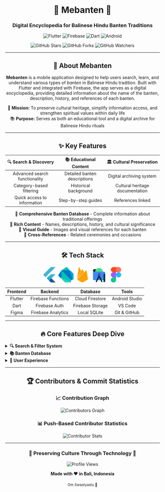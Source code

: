 <h1 align="center">🌺 Mebanten 🌺</h1>
<h3 align="center">Digital Encyclopedia for Balinese Hindu Banten Traditions</h3>

<p align="center">
  <img src="https://img.shields.io/badge/Flutter-02569B?style=for-the-badge&logo=flutter&logoColor=white" alt="Flutter" />
  <img src="https://img.shields.io/badge/Firebase-FFCA28?style=for-the-badge&logo=firebase&logoColor=black" alt="Firebase" />
  <img src="https://img.shields.io/badge/Dart-0175C2?style=for-the-badge&logo=dart&logoColor=white" alt="Dart" />
  <img src="https://img.shields.io/badge/Android-3DDC84?style=for-the-badge&logo=android&logoColor=white" alt="Android" />
</p>

<p align="center">
  <img src="https://img.shields.io/github/stars/nabilaauliaaa/aplikasi-mebanten?style=social" alt="GitHub Stars" />
  <img src="https://img.shields.io/github/forks/nabilaauliaaa/aplikasi-mebanten?style=social" alt="GitHub Forks" />
  <img src="https://img.shields.io/github/watchers/nabilaauliaaa/aplikasi-mebanten?style=social" alt="GitHub Watchers" />
</p>

---

<h2 align="center">📖 About Mebanten</h2>

<p align="center">
<strong>Mebanten</strong> is a mobile application designed to help users search, learn, and understand various types of <em>banten</em> in Balinese Hindu tradition. Built with Flutter and integrated with Firebase, the app serves as a digital encyclopedia, providing detailed information about the name of the banten, description, history, and references of each banten.
</p>

<p align="center">
🎯 <strong>Mission:</strong> To preserve cultural heritage, simplify information access, and strengthen spiritual values within daily life<br>
📚 <strong>Purpose:</strong> Serves as both an educational tool and a digital archive for Balinese Hindu rituals
</p>

---

<h2 align="center">✨ Key Features</h2>

<div align="center">

| 🔍 **Search & Discovery** | 📚 **Educational Content** | 🏛️ **Cultural Preservation** |
|:------------------------:|:---------------------------:|:-----------------------------:|
| Advanced search functionality | Detailed banten descriptions | Digital archiving system |
| Category-based filtering | Historical background | Cultural heritage documentation |
| Quick access to information | Step-by-step guides | References linked |

</div>

<p align="center">
  🌺 <strong>Comprehensive Banten Database</strong> - Complete information about traditional offerings<br>
  📖 <strong>Rich Content</strong> - Names, descriptions, history, and cultural significance<br>
  🎨 <strong>Visual Guide</strong> - Images and visual references for each banten<br>
  🔗 <strong>Cross-References</strong> - Related ceremonies and occasions<br>
</p>

---

<h2 align="center">🛠️ Tech Stack</h2>

<p align="center">
  <img src="https://raw.githubusercontent.com/devicons/devicon/master/icons/flutter/flutter-original.svg" alt="Flutter" width="50" height="50"/>
  <img src="https://raw.githubusercontent.com/devicons/devicon/master/icons/dart/dart-original.svg" alt="Dart" width="50" height="50"/>
  <img src="https://raw.githubusercontent.com/devicons/devicon/master/icons/firebase/firebase-plain.svg" alt="Firebase" width="50" height="50"/>
  <img src="https://raw.githubusercontent.com/devicons/devicon/master/icons/androidstudio/androidstudio-original.svg" alt="Android Studio" width="50" height="50"/>
  <img src="https://raw.githubusercontent.com/devicons/devicon/master/icons/figma/figma-original.svg" alt="Figma" width="50" height="50"/>
</p>

<div align="center">

| **Frontend** | **Backend** | **Database** | **Tools** |
|:------------:|:-----------:|:------------:|:---------:|
| Flutter | Firebase Functions | Cloud Firestore | Android Studio |
| Dart  | Firebase Auth | Firebase Storage | VS Code |
| Figma | Firebase Analytics | Local SQLite | Git & GitHub |

</div>

---

<h2 align="center">🔥 Core Features Deep Dive</h2>

<details>
<summary><strong>🔍 Search & Filter System</strong></summary>

- **Advanced Search**: Search by name, description, history, or ceremony occasion

</details>

<details>
<summary><strong>📚 Banten Database</strong></summary>

- **Comprehensive Information**: Name, description, history, references, and regional based
- **Visual References**: High-quality images
- **Cultural Context**: Historical background and spiritual meaning

</details>

<details>
<summary><strong>🎯 User Experience</strong></summary>

- **Intuitive Navigation**: Easy-to-use interface design
- **Offline Functionality**: Core features work without internet
- **Modern Design**: Build with modern design 

</details>

---

<h2 align="center">🏆 Contributors & Commit Statistics</h2>

<div align="center">

### 📈 Contribution Graph
![Contributors Graph](https://contrib.rocks/image?repo=nabilaauliaaa/aplikasi-mebanten)

### 📊 Push-Based Contributor Statistics

<!-- Otomatis berdasarkan GitHub API -->
![Contributor Stats](https://github-contributor-stats.vercel.app/api?username=nabilaauliaaa&repo=aplikasi-mebanten&theme=radical)

---

### 🌺 Preserving Culture Through Technology 🌺

<p>
  <img src="https://komarev.com/ghpvc/?username=nabilaauliaaa&label=Repository%20Views&color=blueviolet&style=for-the-badge" alt="Profile Views" />
</p>

**Made with ❤️ in Bali, Indonesia**

<sub>Om Swastyastu 🙏</sub>

</div>
